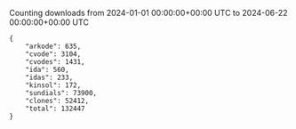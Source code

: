 
Counting downloads from 2024-01-01 00:00:00+00:00 UTC to 2024-06-22 00:00:00+00:00 UTC

```
{
    "arkode": 635,
    "cvode": 3104,
    "cvodes": 1431,
    "ida": 560,
    "idas": 233,
    "kinsol": 172,
    "sundials": 73900,
    "clones": 52412,
    "total": 132447
}
```
